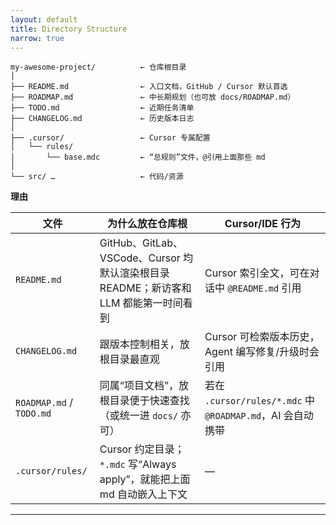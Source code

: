 ```yaml
---
layout: default
title: Directory Structure
narrow: true
---
```


```
my-awesome-project/          ← 仓库根目录
│
├── README.md                ← 入口文档，GitHub / Cursor 默认首选
├── ROADMAP.md               ← 中长期规划（也可放 docs/ROADMAP.md）
├── TODO.md                  ← 近期任务清单
├── CHANGELOG.md             ← 历史版本日志
│
├── .cursor/                 ← Cursor 专属配置
│   └── rules/
│       └── base.mdc         ← “总规则”文件，@引用上面那些 md
│
└── src/ …                   ← 代码/资源
```

**理由**

| 文件                     | 为什么放在仓库根                                                                      | Cursor/IDE 行为                                            |
| ------------------------ | ------------------------------------------------------------------------------------- | ---------------------------------------------------------- |
| `README.md`              | GitHub、GitLab、VSCode、Cursor 均默认渲染根目录 README；新访客和 LLM 都能第一时间看到 | Cursor 索引全文，可在对话中 `@README.md` 引用              |
| `CHANGELOG.md`           | 跟版本控制相关，放根目录最直观                                                        | Cursor 可检索版本历史，Agent 编写修复/升级时会引用         |
| `ROADMAP.md` / `TODO.md` | 同属“项目文档”，放根目录便于快速查找（或统一进 `docs/` 亦可）                         | 若在 `.cursor/rules/*.mdc` 中 `@ROADMAP.md`，AI 会自动携带 |
| `.cursor/rules/`         | Cursor 约定目录；`*.mdc` 写“Always apply”，就能把上面 md 自动嵌入上下文               | —                                                          |

---
